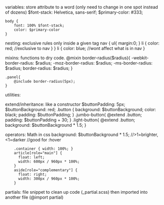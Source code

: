 variables: store attribute to a word (only need to change in one spot instead of dozens)
	$font-stack:    Helvetica, sans-serif;
	$primary-color: #333;

	body {
		font: 100% $font-stack;
		color: $primary-color
	}



nesting: exclusive rules only inside a given tag
	nav {
		ul{
			margin:0;
		}
		li {
			color: red; //exclusive to nav
		}
	}
	li {
		color: blue; //wont affect what is in nav
	}


mixins: functions to dry code.
	@mixin border-radius($radius){
		-webkit-border-radius: $radius;
		-moz-border-radius: $radius;
		-ms-border-radius: $radius;
		border-radius: $radius;
	}

	.panel{
		@include border-radius(5px);
	}


utilities:



extend/inheritance: like a constructor
	$buttonPadding: 5px;
	$buttonBackground: red;
	.button {
		background: $buttonBackground;
		color: black;
		padding: $buttonPadding;
	}
	.jumbo-button{
		@extend .button;
		padding: $buttonPadding + 30;
	}
	.light-button{
		@extend .button;
		background: $buttonBackground * 1.5;
	}


operators: Math in css
		background: $buttonBackground * 1.5; //>1=brighter, <1=darker
		//good for :hover


		.container { width: 100%; }
		article[role="main"] {
		  float: left;
		  width: 600px / 960px * 100%;
		}
		aside[role="complementary"] {
		  float: right;
		  width: 300px / 960px * 100%;
		}


partials: file snippet to clean up code (_partial.scss) then imported into another file (@import partial)


